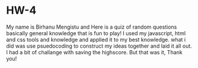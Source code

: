 # HW-4
My name is Birhanu Mengistu and Here is a quiz of random questions basically general knowledge that is fun to play!
I used my javascript, html and css tools and knowledge and applied it to my best knowledge.
what i did was use psuedocoding to construct my ideas together and laid it all out. 
I had a bit of challange with saving the highscore.
But that was it, Thank you!